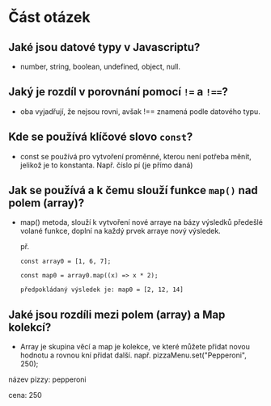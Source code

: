 # Část otázek

## Jaké jsou datové typy v Javascriptu?

- number, string, boolean, undefined, object, null.

## Jaký je rozdíl v porovnání pomocí `!=` a `!==`?

- oba vyjadřují, že nejsou rovni, avšak !== znamená podle datového typu. 

## Kde se používá klíčové slovo `const`?

- const se používá pro vytvoření proměnné, kterou není potřeba měnit, jelikož je to konstanta. Např. číslo pí (je přímo daná)

## Jak se používá a k čemu slouží funkce `map()` nad polem (array)?

- map() metoda, slouží k vytvoření nové arraye na bázy výsledků předešlé volané funkce, doplní na každý prvek arraye nový výsledek.

  př.
  
      const array0 = [1, 6, 7];

      const map0 = array0.map((x) => x * 2);

      předpokládaný výsledek je: map0 = [2, 12, 14]

## Jaké jsou rozdíli mezi polem (array) a Map kolekcí?

- Array je skupina věcí a map je kolekce, ve které můžete přidat novou hodnotu a rovnou kní přidat další. např. pizzaMenu.set("Pepperoni", 250);

název pizzy: pepperoni

cena: 250
